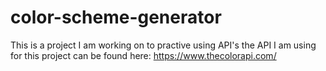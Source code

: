 # color-scheme-generator

This is a project I am working on to practive using API's the API I am using for this project can be found here: https://www.thecolorapi.com/
